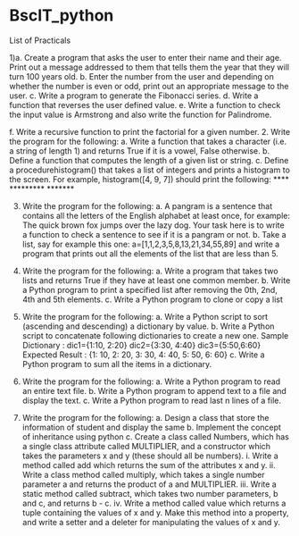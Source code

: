 # BscIT_python

List of Practicals

1)a. Create a program that asks the user to enter their name and their age. Print out a message addressed to them that tells them the year that they will turn 100 years old. b. Enter the number from the user and depending on whether the number is even or odd, print out an appropriate message to the user. c. Write a program to generate the Fibonacci series. d. Write a function that reverses the user defined value. e. Write a function to check the input value is Armstrong and also write the function for Palindrome.

f. Write a recursive function to print the factorial for a given number.
2. Write the program for the following: a. Write a function that takes a character (i.e. a string of length 1) and returns True if it is a vowel, False otherwise. b. Define a function that computes the length of a given list or string. c. Define a procedurehistogram() that takes a list of integers and prints a histogram to the screen. For example, histogram([4, 9, 7]) should print the following: **** ********* *******

3. Write the program for the following: a. A pangram is a sentence that contains all the letters of the English alphabet at least once, for example: The quick brown fox jumps over the lazy dog. Your task here is to write a function to check a sentence to see if it is a pangram or not. b. Take a list, say for example this one: a=[1,1,2,3,5,8,13,21,34,55,89] and write a program that prints out all the elements of the list that are less than 5.

4. Write the program for the following: a. Write a program that takes two lists and returns True if they have at least one common member. b. Write a Python program to print a specified list after removing the 0th, 2nd, 4th and 5th elements. c. Write a Python program to clone or copy a list

5. Write the program for the following: a. Write a Python script to sort (ascending and descending) a dictionary by value. b. Write a Python script to concatenate following dictionaries to create a new one. Sample Dictionary : dic1={1:10, 2:20} dic2={3:30, 4:40} dic3={5:50,6:60} Expected Result : {1: 10, 2: 20, 3: 30, 4: 40, 5: 50, 6: 60} c. Write a Python program to sum all the items in a dictionary.

6. Write the program for the following: a. Write a Python program to read an entire text file. b. Write a Python program to append text to a file and display the text. c. Write a Python program to read last n lines of a file.

7. Write the program for the following: a. Design a class that store the information of student and display the same b. Implement the concept of inheritance using python c. Create a class called Numbers, which has a single class attribute called MULTIPLIER, and a constructor which takes the parameters x and y (these should all be numbers). i. Write a method called add which returns the sum of the attributes x and y. ii. Write a class method called multiply, which takes a single number parameter a and returns the product of a and MULTIPLIER. iii. Write a static method called subtract, which takes two number parameters, b and c, and returns b - c. iv. Write a method called value which returns a tuple containing the values of x and y. Make this method into a property, and write a setter and a deleter for manipulating the values of x and y.

